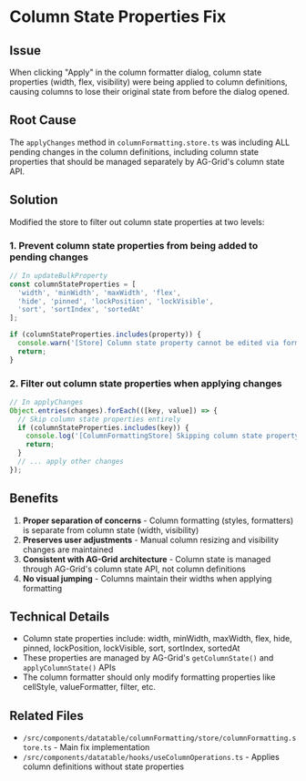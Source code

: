 # Column State Properties Fix

## Issue
When clicking "Apply" in the column formatter dialog, column state properties (width, flex, visibility) were being applied to column definitions, causing columns to lose their original state from before the dialog opened.

## Root Cause
The `applyChanges` method in `columnFormatting.store.ts` was including ALL pending changes in the column definitions, including column state properties that should be managed separately by AG-Grid's column state API.

## Solution
Modified the store to filter out column state properties at two levels:

### 1. **Prevent column state properties from being added to pending changes**
```typescript
// In updateBulkProperty
const columnStateProperties = [
  'width', 'minWidth', 'maxWidth', 'flex',
  'hide', 'pinned', 'lockPosition', 'lockVisible',
  'sort', 'sortIndex', 'sortedAt'
];

if (columnStateProperties.includes(property)) {
  console.warn('[Store] Column state property cannot be edited via formatter:', property);
  return;
}
```

### 2. **Filter out column state properties when applying changes**
```typescript
// In applyChanges
Object.entries(changes).forEach(([key, value]) => {
  // Skip column state properties entirely
  if (columnStateProperties.includes(key)) {
    console.log('[ColumnFormattingStore] Skipping column state property:', key);
    return;
  }
  // ... apply other changes
});
```

## Benefits
1. **Proper separation of concerns** - Column formatting (styles, formatters) is separate from column state (width, visibility)
2. **Preserves user adjustments** - Manual column resizing and visibility changes are maintained
3. **Consistent with AG-Grid architecture** - Column state is managed through AG-Grid's column state API, not column definitions
4. **No visual jumping** - Columns maintain their widths when applying formatting

## Technical Details
- Column state properties include: width, minWidth, maxWidth, flex, hide, pinned, lockPosition, lockVisible, sort, sortIndex, sortedAt
- These properties are managed by AG-Grid's `getColumnState()` and `applyColumnState()` APIs
- The column formatter should only modify formatting properties like cellStyle, valueFormatter, filter, etc.

## Related Files
- `/src/components/datatable/columnFormatting/store/columnFormatting.store.ts` - Main fix implementation
- `/src/components/datatable/hooks/useColumnOperations.ts` - Applies column definitions without state properties